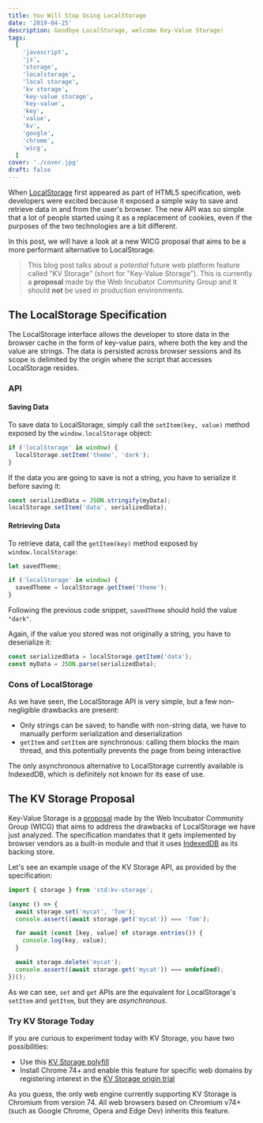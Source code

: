 ```yaml
---
title: You Will Stop Using LocalStorage
date: '2019-04-25'
description: Goodbye LocalStorage, welcome Key-Value Storage!
tags:
  [
    'javascript',
    'js',
    'storage',
    'localstorage',
    'local storage',
    'kv storage',
    'key-value storage',
    'key-value',
    'key',
    'value',
    'kv',
    'google',
    'chrome',
    'wicg',
  ]
cover: './cover.jpg'
draft: false
---
```


When [LocalStorage](https://html.spec.whatwg.org/multipage/webstorage.html#the-localstorage-attribute) first appeared as part of HTML5 specification, web developers were excited because it exposed a simple way to save and retrieve data in and from the user's browser. The new API was so simple that a lot of people started using it as a replacement of cookies, even if the purposes of the two technologies are a bit different.

In this post, we will have a look at a new WICG proposal that aims to be a more performant alternative to LocalStorage.

> This blog post talks about a _potential_ future web platform feature called "KV Storage" (short for "Key-Value Storage"). This is currently a **proposal** made by the Web Incubator Community Group and it should **not** be used in production environments.

## The LocalStorage Specification

The LocalStorage interface allows the developer to store data in the browser cache in the form of key-value pairs, where both the key and the value are strings. The data is persisted across browser sessions and its scope is delimited by the origin where the script that accesses LocalStorage resides.

### API

#### Saving Data

To save data to LocalStorage, simply call the `setItem(key, value)` method exposed by the `window.localStorage` object:

```javascript
if ('localStorage' in window) {
  localStorage.setItem('theme', 'dark');
}
```

If the data you are going to save is not a string, you have to serialize it before saving it:

```javascript
const serializedData = JSON.stringify(myData);
localStorage.setItem('data', serializedData);
```

#### Retrieving Data

To retrieve data, call the `getItem(key)` method exposed by `window.localStorage`:

```javascript
let savedTheme;

if ('localStorage' in window) {
  savedTheme = localStorage.getItem('theme');
}
```

Following the previous code snippet, `savedTheme` should hold the value `"dark"`.

Again, if the value you stored was not originally a string, you have to deserialize it:

```javascript
const serializedData = localStorage.getItem('data');
const myData = JSON.parse(serializedData);
```

### Cons of LocalStorage

As we have seen, the LocalStorage API is very simple, but a few non-negligible drawbacks are present:

- Only strings can be saved; to handle with non-string data, we have to manually perform serialization and deserialization
- `getItem` and `setItem` are synchronous: calling them blocks the main thread, and this potentially prevents the page from being interactive

The only asynchronous alternative to LocalStorage currently available is IndexedDB, which is definitely not known for its ease of use.

## The KV Storage Proposal

Key-Value Storage is a [proposal](https://wicg.github.io/kv-storage/) made by the Web Incubator Community Group (WICG) that aims to address the drawbacks of LocalStorage we have just analyzed. The specification mandates that it gets implemented by browser vendors as a built-in module and that it uses [IndexedDB](https://www.w3.org/TR/IndexedDB/) as its backing store.

Let's see an example usage of the KV Storage API, as provided by the specification:

```javascript
import { storage } from 'std:kv-storage';

(async () => {
  await storage.set('mycat', 'Tom');
  console.assert((await storage.get('mycat')) === 'Tom');

  for await (const [key, value] of storage.entries()) {
    console.log(key, value);
  }

  await storage.delete('mycat');
  console.assert((await storage.get('mycat')) === undefined);
})();
```

As we can see, `set` and `get` APIs are the equivalent for LocalStorage's `setItem` and `getItem`, but they are _asynchronous_.

### Try KV Storage Today

If you are curious to experiment today with KV Storage, you have two possibilities:

- Use this [KV Storage polyfill](https://github.com/GoogleChromeLabs/kv-storage-polyfill)
- Install Chrome 74+ and enable this feature for specific web domains by registering interest in the [KV Storage origin trial](https://developers.chrome.com/origintrials/#/trials/active)

As you guess, the only web engine currently supporting KV Storage is Chromium from version 74. All web browsers based on Chromium v74+ (such as Google Chrome, Opera and Edge Dev) inherits this feature.

